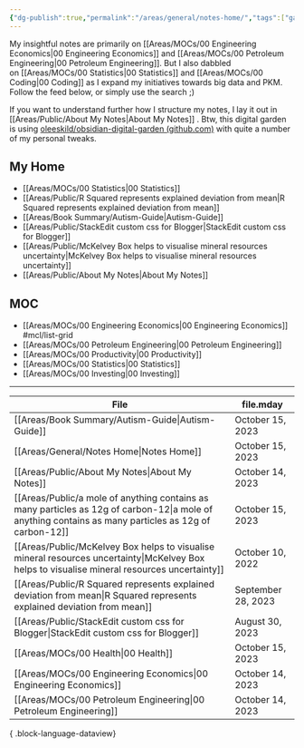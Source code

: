 ```yaml
---
{"dg-publish":true,"permalink":"/areas/general/notes-home/","tags":["gardenEntry"],"updated":"2023-10-15T10:55:57.300+08:00"}
---
```



My insightful notes are primarily on [[Areas/MOCs/00 Engineering Economics\|00 Engineering Economics]] and [[Areas/MOCs/00 Petroleum Engineering\|00 Petroleum Engineering]]. But I also dabbled on [[Areas/MOCs/00 Statistics\|00 Statistics]] and [[Areas/MOCs/00 Coding\|00 Coding]] as I expand my initiatives towards big data and PKM. Follow the feed below, or simply use the search ;)

If you want to understand further how I structure my notes, I lay it out in [[Areas/Public/About My Notes\|About My Notes]] . Btw, this digital garden is using [oleeskild/obsidian-digital-garden (github.com)](https://github.com/oleeskild/obsidian-digital-garden) with quite a number of my personal tweaks.

## My Home
- [[Areas/MOCs/00 Statistics\|00 Statistics]]
- [[Areas/Public/R Squared represents explained deviation from mean\|R Squared represents explained deviation from mean]]
- [[Areas/Book Summary/Autism-Guide\|Autism-Guide]]
- [[Areas/Public/StackEdit custom css for Blogger\|StackEdit custom css for Blogger]]
- [[Areas/Public/McKelvey Box helps to visualise mineral resources uncertainty\|McKelvey Box helps to visualise mineral resources uncertainty]]
- [[Areas/Public/About My Notes\|About My Notes]]

## MOC
- [[Areas/MOCs/00 Engineering Economics\|00 Engineering Economics]] #mcl/list-grid 
- [[Areas/MOCs/00 Petroleum Engineering\|00 Petroleum Engineering]]
- [[Areas/MOCs/00 Productivity\|00 Productivity]]
- [[Areas/MOCs/00 Statistics\|00 Statistics]]
- [[Areas/MOCs/00 Investing\|00 Investing]]

---

| File                                                                                                                                                     | file.mday          |
| -------------------------------------------------------------------------------------------------------------------------------------------------------- | ------------------ |
| [[Areas/Book Summary/Autism-Guide\|Autism-Guide]]                                                                                                     | October 15, 2023   |
| [[Areas/General/Notes Home\|Notes Home]]                                                                                                              | October 15, 2023   |
| [[Areas/Public/About My Notes\|About My Notes]]                                                                                                       | October 14, 2023   |
| [[Areas/Public/a mole of anything contains as many particles as 12g of carbon-12\|a mole of anything contains as many particles as 12g of carbon-12]] | October 15, 2023   |
| [[Areas/Public/McKelvey Box helps to visualise mineral resources uncertainty\|McKelvey Box helps to visualise mineral resources uncertainty]]         | October 10, 2022   |
| [[Areas/Public/R Squared represents explained deviation from mean\|R Squared represents explained deviation from mean]]                               | September 28, 2023 |
| [[Areas/Public/StackEdit custom css for Blogger\|StackEdit custom css for Blogger]]                                                                   | August 30, 2023    |
| [[Areas/MOCs/00 Health\|00 Health]]                                                                                                                   | October 15, 2023   |
| [[Areas/MOCs/00 Engineering Economics\|00 Engineering Economics]]                                                                                     | October 14, 2023   |
| [[Areas/MOCs/00 Petroleum Engineering\|00 Petroleum Engineering]]                                                                                     | October 14, 2023   |

{ .block-language-dataview}
